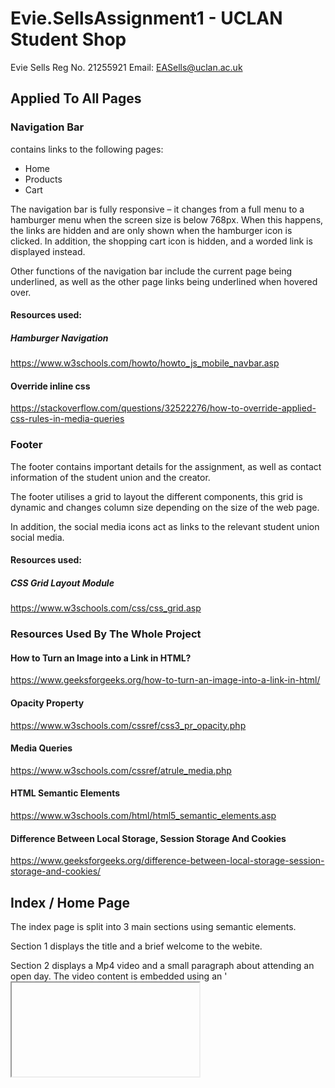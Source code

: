 # Evie.SellsAssignment1 - UCLAN Student Shop 
Evie Sells
Reg No. 21255921 
Email: EASells@uclan.ac.uk

## Applied To All Pages
### Navigation  Bar
contains links to the following pages:
-	Home
-	Products 
-	Cart

The navigation bar is fully responsive – it changes from a full menu to a hamburger menu when  the screen size is below 768px.  When this happens, the links are hidden and are only shown when the hamburger icon is clicked. In addition, the shopping cart icon is hidden, and a worded link is displayed instead.

Other functions of the navigation bar include the current page being underlined, as well as the other page links being underlined when hovered over.

#### Resources used:
##### Hamburger Navigation
https://www.w3schools.com/howto/howto_js_mobile_navbar.asp

#### Override inline css
https://stackoverflow.com/questions/32522276/how-to-override-applied-css-rules-in-media-queries 


### Footer
The footer contains important details for the assignment, as well as contact information of the student union and the creator.

The footer utilises a grid to layout the different components, this grid is dynamic and changes column size depending on the size of the web page.

In addition,  the social media icons act as links to the relevant student union social media.

#### Resources used:
##### CSS Grid Layout Module
https://www.w3schools.com/css/css_grid.asp 




### Resources Used By The Whole Project
#### How to Turn an Image into a Link in HTML?
https://www.geeksforgeeks.org/how-to-turn-an-image-into-a-link-in-html/

#### Opacity Property
https://www.w3schools.com/cssref/css3_pr_opacity.php 

#### Media Queries
https://www.w3schools.com/cssref/atrule_media.php 

#### HTML Semantic Elements
https://www.w3schools.com/html/html5_semantic_elements.asp

#### Difference Between Local Storage, Session Storage And Cookies
https://www.geeksforgeeks.org/difference-between-local-storage-session-storage-and-cookies/




## Index / Home Page
The index page is split into 3 main sections using semantic elements.

Section 1 displays the title and a brief welcome to the webite.

Section 2 displays a Mp4 video and a small paragraph about attending an open day. The video content is embedded using an '<iframe>'. In addition, there is a link which will take the user to the following website when clicked. https://www.uclan.ac.uk/open-days. This page outlines the open days of the university.

Section 3 displays a YouTube video which has been embedded using an '<iframe>'. This section also contains a brief discription about Preston, as well as a lik to the following page. https://www.uclan.ac.uk/campuses/preston. This page describes the Preston Campus.

### Resources Used
#### IFrame
https://www.w3schools.com/html/html_iframe.asp

#### University of Central Lancashire Information
https://en.wikipedia.org/wiki/University_of_Central_Lancashire




## Products Page ---- NOT COMPLETED
This page contains information of all of the available products in the shop. 

Each product is contained in a product card, which displays the image, name, price and colour of each item.  There is also a read more link, which when clicked gets the id of the item and stores it in session storage. Moreover 

### Resources Used
#### Scroll to the top of the page using JavaScript/jQuery
https://www.geeksforgeeks.org/scroll-to-the-top-of-the-page-using-javascript-jquery/

#### CSS Flexbox Layout Guide
https://css-tricks.com/snippets/css/a-guide-to-flexbox/ 




## Item Page ---- NOT COMPLETED
PRODUCT CONTAINER
The product container displays the item on the page. Details of the item such as its image, name, price, colour and description are also shown. The program iterates through each item in each 

ADD TO CART

BACK TO PAGE

FILLER BOX


### Resources Used
#### How do I call a JavaScript function on page load?
https://www.tutorialspoint.com/how-do-i-call-a-javascript-function-on-page-load 

#### Window scrollTo()
https://www.w3schools.com/jsref/met_win_scrollto.asp 




## Cart Page ---- NOT COMPLETED

ITEM CART CONTAINER

TOTAL PRICE

BAG EMPTY MESSAGE

FILLER BOX



### Resources Used
#### HTML DOM offsetHeight Property
https://www.geeksforgeeks.org/html-dom-offsetheight-property/

#### JavaScript parseFloat()
https://www.w3schools.com/jsref/jsref_parsefloat.asp

#### How to parse float with two decimal places in javascript?
https://stackoverflow.com/questions/4435170/how-to-parse-float-with-two-decimal-places-in-javascript

#### Remove a Character From String in JavaScript
https://www.geeksforgeeks.org/how-to-remove-a-character-from-string-in-javascript/




## README ---- NOT COMPLETED

### Resources Used
#### Make a README
https://www.makeareadme.com/#name 